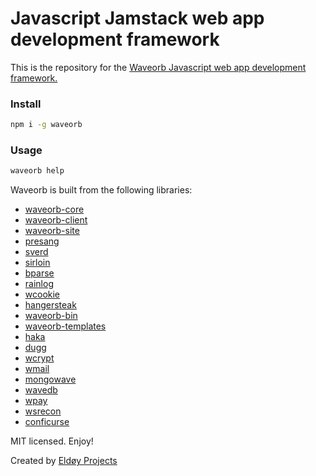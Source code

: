 # Javascript Jamstack web app development framework

This is the repository for the [Waveorb Javascript web app development framework.](https://waveorb.com)

### Install
```bash
npm i -g waveorb
```

### Usage
```bash
waveorb help
```

Waveorb is built from the following libraries:

* [waveorb-core](https://github.com/eldoy/waveorb-core)
* [waveorb-client](https://github.com/eldoy/waveorb-client)
* [waveorb-site](https://github.com/eldoy/waveorb-site)
* [presang](https://github.com/eldoy/presang)
* [sverd](https://github.com/eldoy/sverd)
* [sirloin](https://github.com/eldoy/sirloin)
* [bparse](https://github.com/eldoy/bparse)
* [rainlog](https://github.com/eldoy/rainlog)
* [wcookie](https://github.com/eldoy/wcookie)
* [hangersteak](https://github.com/eldoy/hangersteak)
* [waveorb-bin](https://github.com/eldoy/waveorb-bin)
* [waveorb-templates](https://github.com/eldoy/waveorb-templates)
* [haka](https://github.com/eldoy/haka)
* [dugg](https://github.com/eldoy/dugg)
* [wcrypt](https://github.com/eldoy/wcrypt)
* [wmail](https://github.com/eldoy/wmail)
* [mongowave](https://github.com/eldoy/mongowave)
* [wavedb](https://github.com/eldoy/wavedb)
* [wpay](https://github.com/eldoy/wpay)
* [wsrecon](https://github.com/eldoy/wsrecon)
* [conficurse](https://github.com/eldoy/conficurse)

MIT licensed. Enjoy!

Created by [Eldøy Projects](https://eldoy.com)
